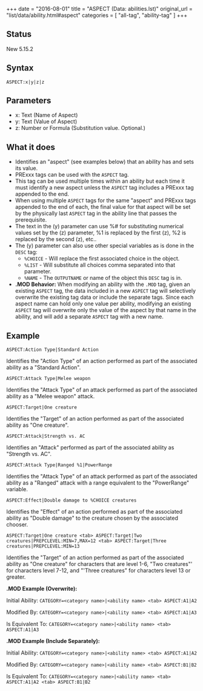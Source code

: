 +++
date = "2016-08-01"
title = "ASPECT (Data: abilities.lst)"
original_url = "list/data/ability.html#aspect"
categories = [ "all-tag", "ability-tag" ]
+++

## Status

New 5.15.2

## Syntax

`ASPECT:x|y|z|z`

## Parameters

-   x: Text (Name of Aspect)
-   y: Text (Value of Aspect)
-   z: Number or Formula (Substitution value.
    Optional.)



What it does
------------

-   Identifies an "aspect" (see examples below) that an ability has and
    sets its value.
-   PRExxx tags can be used with the `ASPECT` tag.
-   This tag can be used multiple times within an ability but each time
    it must identify a new aspect unless the `ASPECT` tag includes a
    PRExxx tag appended to the end.
-   When using multiple `ASPECT` tags for the same "aspect" and PRExxx
    tags appended to the end of each, the final value for that aspect
    will be set by the physically last `ASPECT` tag in the ability line
    that passes the prerequisite.
-   The text in the (y) parameter can use %\# for substituting numerical
    values set by the (z) parameter, %1 is replaced by the first (z), %2
    is replaced by the second (z), etc..
-   The (y) parameter can also use other special variables as is done in
    the `DESC` tag:
    -   `%CHOICE` - Will replace the first associated choice in
        the object.
    -   `%LIST` - Will substitute all choices comma separated into
        that parameter.
    -   `%NAME` - The `OUTPUTNAME` or name of the object this `DESC` tag
        is in.
-   **.MOD Behavior:** When modifying an ability with the `.MOD` tag,
    given an existing `ASPECT` tag, the data included in a new `ASPECT`
    tag will selectively overwrite the existing tag data or include the
    separate tags. Since each aspect name can hold only one value per
    ability, modifying an existing `ASPECT` tag will overwrite only the
    value of the aspect by that name in the ability, and will add a
    separate `ASPECT` tag with a new name.

Example
-------

`ASPECT:Action Type|Standard Action`

Identifies the "Action Type" of an action performed as part of the
associated ability as a "Standard Action".

`ASPECT:Attack Type|Melee weapon`

Identifies the "Attack Type" of an attack performed as part of the
associated ability as a "Melee weapon" attack.

`ASPECT:Target|One creature`

Identifies the "Target" of an action performed as part of the associated
ability as "One creature".

`ASPECT:Attack|Strength vs. AC`

Identifies an "Attack" performed as part of the associated ability as
"Strength vs. AC".

`ASPECT:Attack Type|Ranged %1|PowerRange`

Identifies the "Attack Type" of an attack performed as part of the
associated ability as a "Ranged" attack with a range equivalent to the
"PowerRange" variable.

`ASPECT:Effect|Double damage to %CHOICE creatures`

Identifies the "Effect" of an action performed as part of the associated
ability as "Double damage" to the creature chosen by the associated
chooser.

`ASPECT:Target|One creature <tab> ASPECT:Target|Two creatures|PREPCLEVEL:MIN=7,MAX=12 <tab> ASPECT:Target|Three creatures|PREPCLEVEL:MIN=13`

Identifies the "Target" of an action performed as part of the associated
ability as "One creature" for characters that are level 1-6, "Two
creatures"' for characters level 7-12, and "'Three creatures" for
characters level 13 or greater.

**.MOD Example (Overwrite):**

Initial Ability:
`CATEGORY=<category name>|<ability name> <tab> ASPECT:A1|A2`

Modified By:
`CATEGORY=<category name>|<ability name> <tab> ASPECT:A1|A3`

Is Equivalent To:
`CATEGORY=<category name>|<ability name> <tab> ASPECT:A1|A3`

**.MOD Example (Include Separately):**

Initial Ability:
`CATEGORY=<category name>|<ability name> <tab> ASPECT:A1|A2`

Modified By:
`CATEGORY=<category name>|<ability name> <tab> ASPECT:B1|B2`

Is Equivalent To:
`CATEGORY=<category name>|<ability name> <tab> ASPECT:A1|A2 <tab> ASPECT:B1|B2`

